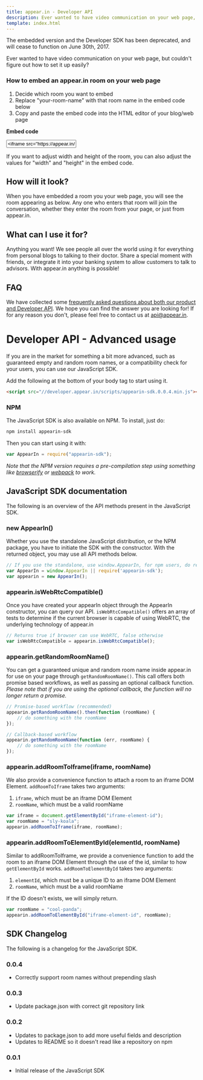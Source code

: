 ```yaml
---
title: appear.in - Developer API
description: Ever wanted to have video communication on your web page, but couldn’t figure out how to set it up easily? The appear.in Developer API is just as easy to use as appear.in, just copy, paste and publish. Instant video chat on any web page.
template: index.html
---
```


<p class="alert alert-danger">The embedded version and the Developer SDK has been deprecated, and will cease to function on June 30th, 2017.</p>

<p class="ingress">Ever wanted to have video communication on your web page,
but couldn't figure out how to set it up easily?</p>

### How to embed an appear.in room on your web page
1. Decide which room you want to embed
2. Replace "your-room-name" with that room name in the embed code below
3. Copy and paste the embed code into the HTML editor of your blog/web page

<div class="embed-code-wrapper">
<p><strong>Embed code</strong></p>
<input id="embed-code" class="embed-code ui-input-text" type="text" value='<iframe src="https://appear.in/your-room-name" width="800" height="640" frameborder="0"></iframe>'>
</div>

If you want to adjust width and height of the room, you can also adjust the
values for "width" and "height" in the embed code.

## How will it look?
When you have embedded a room you your web page, you will see the room
appearing as below. Any one who enters that room will join the conversation,
whether they enter the room from your page, or just from appear.in.

<div id="demo-room"></div>

## What can I use it for?
Anything you want! We see people all over the world using it for everything
from personal blogs to talking to their doctor. Share a special moment with
friends, or integrate it into your banking system to allow customers to talk to
advisors. With appear.in anything is possible!

## FAQ
We have collected some [frequently asked questions about both our product and Developer API](https://appear.in/information/faq).
We hope you can find the answer you are looking for! If for any reason you
don't, please feel free to contact us at [api@appear.in](mailto:api@appear.in).

<h1 class="padding-please">Developer API - Advanced usage</h1>

If you are in the market for something a bit more advanced, such as guaranteed
empty and random room names, or a compatibility check for your users, you can
use our JavaScript SDK.

Add the following at the bottom of your body tag to start using it.

```html
<script src="//developer.appear.in/scripts/appearin-sdk.0.0.4.min.js"></script>
```

### NPM
The JavaScript SDK is also available on NPM. To install, just do:

```bash
npm install appearin-sdk
```

Then you can start using it with:

```javascript
var AppearIn = require("appearin-sdk");
```

*Note that the NPM version requires a pre-compilation step using something like
[browserify](http://browserify.org/) or [webpack](http://webpack.github.io/) to work.*

## JavaScript SDK documentation
The following is an overview of the API methods present in the JavaScript SDK.

### new AppearIn()
Whether you use the standalone JavaScript distribution, or the NPM package, you
have to initiate the SDK with the constructor. With the returned object, you
may use all API methods below.

```javascript
// If you use the standalone, use window.AppearIn, for npm users, do require.
var AppearIn = window.AppearIn || require('appearin-sdk');
var appearin = new AppearIn();
```

### appearin.isWebRtcCompatible()
Once you have created your appearIn object through the AppearIn constructor, you
can query our API. `isWebRtcCompatible()` offers an array of tests to determine
if the current browser is capable of using WebRTC, the underlying technology of
appear.in

```javascript
// Returns true if browser can use WebRTC, false otherwise
var isWebRtcCompatible = appearin.isWebRtcCompatible();
```

### appearin.getRandomRoomName()
You can get a guaranteed unique and random room name inside appear.in for use on
your page through `getRandomRoomName()`. This call offers both promise based
workflows, as well as passing an optional callback function. *Please note that if
you are using the optional callback, the function will no longer return a
promise.*

```javascript
// Promise-based workflow (recommended)
appearin.getRandomRoomName().then(function (roomName) {
    // do something with the roomName
});

// Callback-based workflow
appearin.getRandomRoomName(function (err, roomName) {
    // do something with the roomName
});
```

### appearin.addRoomToIframe(iframe, roomName)
We also provide a convenience function to attach a room to an iframe DOM
Element. `addRoomToIframe` takes two arguments:
1. `iframe`, which must be an iframe DOM Element
2. `roomName`, which must be a valid roomName

```javascript
var iframe = document.getElementById("iframe-element-id");
var roomName = "sly-koala";
appearin.addRoomToIframe(iframe, roomName);
```

### appearin.addRoomToElementById(elementId, roomName)
Similar to addRoomToIframe, we provide a convenience function to add the room to
an iframe DOM Element through the use of the id, similar to how `getElementById`
works. `addRoomToElementById` takes two arguments:
1. `elementId`, which must be a unique ID to an iframe DOM Element
2. `roomName`, which must be a valid roomName

If the ID doesn't exists, we will simply return.

```javascript
var roomName = "cool-panda";
appearin.addRoomToElementById("iframe-element-id", roomName);
```

## SDK Changelog
The following is a changelog for the JavaScript SDK.

### 0.0.4
- Correctly support room names without prepending slash

### 0.0.3
- Update package.json with correct git repository link

### 0.0.2
- Updates to package.json to add more useful fields and description
- Updates to README so it doesn't read like a repository on npm

### 0.0.1
- Initial release of the JavaScript SDK
